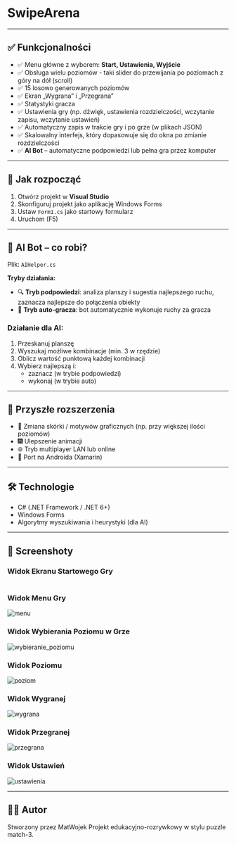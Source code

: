 # SwipeArena
---

## ✅ Funkcjonalności

- ✅ Menu główne z wyborem: **Start, Ustawienia, Wyjście**
- ✅ Obsługa wielu poziomów - taki slider do przewijania po poziomach z góry na dół (scroll)
- ✅ 15 losowo generowanych poziomów
- ✅ Ekran „Wygrana” i „Przegrana”
- ✅ Statystyki gracza 
- ✅ Ustawienia gry (np. dźwięk, ustawienia rozdzielczości, wczytanie zapisu, wczytanie ustawień)
- ✅ Automatyczny zapis w trakcie gry i po grze (w plikach JSON) 
- ✅ Skalowalny interfejs, który dopasowuje się do okna po zmianie rozdzielczości 
- ✅ **AI Bot** – automatyczne podpowiedzi lub pełna gra przez komputer


---

## 🚀 Jak rozpocząć

1. Otwórz projekt w **Visual Studio**
2. Skonfiguruj projekt jako aplikację Windows Forms
3. Ustaw `Form1.cs` jako startowy formularz
4. Uruchom (F5)

---

## 🧠 AI Bot – co robi?

Plik: `AIHelper.cs`

**Tryby działania:**

- 🔍 **Tryb podpowiedzi**: analiza planszy i sugestia najlepszego ruchu, zaznacza najlepsze do połączenia obiekty
- 🤖 **Tryb auto-gracza**: bot automatycznie wykonuje ruchy za gracza

### Działanie dla AI:
1. Przeskanuj planszę
2. Wyszukaj możliwe kombinacje (min. 3 w rzędzie)
3. Oblicz wartość punktową każdej kombinacji
4. Wybierz najlepszą i:
   - zaznacz (w trybie podpowiedzi)
   - wykonaj (w trybie auto)

---

## 🧩 Przyszłe rozszerzenia

- 🎨 Zmiana skórki / motywów graficznych (np. przy większej ilości poziomów)
- 🎆 Ulepszenie animacji
- 🌐 Tryb multiplayer LAN lub online
- 📱 Port na Androida (Xamarin)

---

## 🛠 Technologie

- C# (.NET Framework / .NET 6+)
- Windows Forms
- Algorytmy wyszukiwania i heurystyki (dla AI)

---

## 📸 Screenshoty

### Widok Ekranu Startowego Gry

<p align="center">
  <img alt="ekran_startowy" src="screenshots/start.png" width="2em">
</p>

### Widok Menu Gry

![menu](screenshots/menu.png)

### Widok Wybierania Poziomu w Grze

![wybieranie_poziomu](screenshots/select_level.png)

### Widok Poziomu

![poziom](screenshots/level.png)

### Widok Wygranej

![wygrana](screenshots/win.png)

### Widok Przegranej 

![przegrana](screenshots/lost.png)

### Widok Ustawień

![ustawienia](screenshots/settings.png)

---

## 👨‍💻 Autor
Stworzony przez MatWojek
Projekt edukacyjno-rozrywkowy w stylu puzzle match-3.


